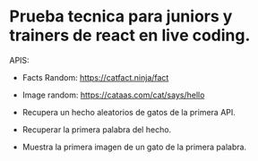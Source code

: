# Prueba tecnica para juniors y trainers de react en live coding.

APIS:

- Facts Random: https://catfact.ninja/fact
- Image random: https://cataas.com/cat/says/hello

- Recupera un hecho aleatorios de gatos de la primera API.
- Recuperar la primera palabra del hecho.
- Muestra la primera imagen de un gato de la primera palabra.

